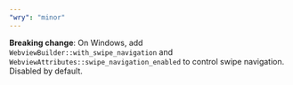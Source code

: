 ```yaml
---
"wry": "minor"
---
```


**Breaking change**: On Windows, add `WebviewBuilder::with_swipe_navigation` and `WebviewAttributes::swipe_navigation_enabled` to control swipe navigation. Disabled by default.
